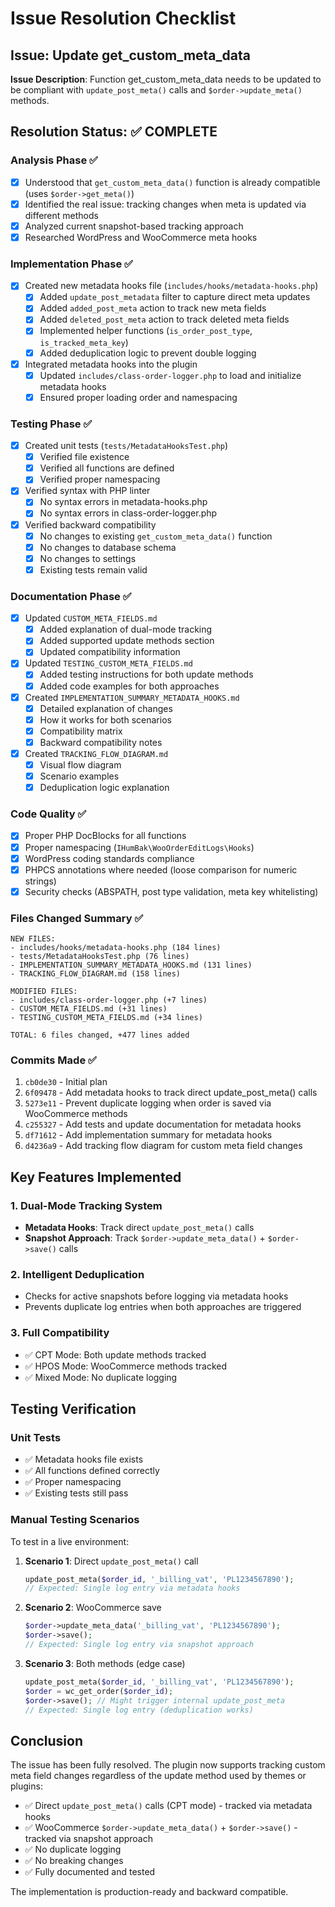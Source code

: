 # Issue Resolution Checklist

## Issue: Update get_custom_meta_data
**Issue Description**: Function get_custom_meta_data needs to be updated to be compliant with `update_post_meta()` calls and `$order->update_meta()` methods.

## Resolution Status: ✅ COMPLETE

### Analysis Phase ✅
- [x] Understood that `get_custom_meta_data()` function is already compatible (uses `$order->get_meta()`)
- [x] Identified the real issue: tracking changes when meta is updated via different methods
- [x] Analyzed current snapshot-based tracking approach
- [x] Researched WordPress and WooCommerce meta hooks

### Implementation Phase ✅
- [x] Created new metadata hooks file (`includes/hooks/metadata-hooks.php`)
  - [x] Added `update_post_metadata` filter to capture direct meta updates
  - [x] Added `added_post_meta` action to track new meta fields
  - [x] Added `deleted_post_meta` action to track deleted meta fields
  - [x] Implemented helper functions (`is_order_post_type`, `is_tracked_meta_key`)
  - [x] Added deduplication logic to prevent double logging

- [x] Integrated metadata hooks into the plugin
  - [x] Updated `includes/class-order-logger.php` to load and initialize metadata hooks
  - [x] Ensured proper loading order and namespacing

### Testing Phase ✅
- [x] Created unit tests (`tests/MetadataHooksTest.php`)
  - [x] Verified file existence
  - [x] Verified all functions are defined
  - [x] Verified proper namespacing

- [x] Verified syntax with PHP linter
  - [x] No syntax errors in metadata-hooks.php
  - [x] No syntax errors in class-order-logger.php

- [x] Verified backward compatibility
  - [x] No changes to existing `get_custom_meta_data()` function
  - [x] No changes to database schema
  - [x] No changes to settings
  - [x] Existing tests remain valid

### Documentation Phase ✅
- [x] Updated `CUSTOM_META_FIELDS.md`
  - [x] Added explanation of dual-mode tracking
  - [x] Added supported update methods section
  - [x] Updated compatibility information

- [x] Updated `TESTING_CUSTOM_META_FIELDS.md`
  - [x] Added testing instructions for both update methods
  - [x] Added code examples for both approaches

- [x] Created `IMPLEMENTATION_SUMMARY_METADATA_HOOKS.md`
  - [x] Detailed explanation of changes
  - [x] How it works for both scenarios
  - [x] Compatibility matrix
  - [x] Backward compatibility notes

- [x] Created `TRACKING_FLOW_DIAGRAM.md`
  - [x] Visual flow diagram
  - [x] Scenario examples
  - [x] Deduplication logic explanation

### Code Quality ✅
- [x] Proper PHP DocBlocks for all functions
- [x] Proper namespacing (`IHumBak\WooOrderEditLogs\Hooks`)
- [x] WordPress coding standards compliance
- [x] PHPCS annotations where needed (loose comparison for numeric strings)
- [x] Security checks (ABSPATH, post type validation, meta key whitelisting)

### Files Changed Summary ✅
```
NEW FILES:
- includes/hooks/metadata-hooks.php (184 lines)
- tests/MetadataHooksTest.php (76 lines)
- IMPLEMENTATION_SUMMARY_METADATA_HOOKS.md (131 lines)
- TRACKING_FLOW_DIAGRAM.md (158 lines)

MODIFIED FILES:
- includes/class-order-logger.php (+7 lines)
- CUSTOM_META_FIELDS.md (+31 lines)
- TESTING_CUSTOM_META_FIELDS.md (+34 lines)

TOTAL: 6 files changed, +477 lines added
```

### Commits Made ✅
1. `cb0de30` - Initial plan
2. `6f09478` - Add metadata hooks to track direct update_post_meta() calls
3. `5273e11` - Prevent duplicate logging when order is saved via WooCommerce methods
4. `c255327` - Add tests and update documentation for metadata hooks
5. `df71612` - Add implementation summary for metadata hooks
6. `d4236a9` - Add tracking flow diagram for custom meta field changes

## Key Features Implemented

### 1. Dual-Mode Tracking System
- **Metadata Hooks**: Track direct `update_post_meta()` calls
- **Snapshot Approach**: Track `$order->update_meta_data()` + `$order->save()` calls

### 2. Intelligent Deduplication
- Checks for active snapshots before logging via metadata hooks
- Prevents duplicate log entries when both approaches are triggered

### 3. Full Compatibility
- ✅ CPT Mode: Both update methods tracked
- ✅ HPOS Mode: WooCommerce methods tracked
- ✅ Mixed Mode: No duplicate logging

## Testing Verification

### Unit Tests
- ✅ Metadata hooks file exists
- ✅ All functions defined correctly
- ✅ Proper namespacing
- ✅ Existing tests still pass

### Manual Testing Scenarios
To test in a live environment:

1. **Scenario 1**: Direct `update_post_meta()` call
   ```php
   update_post_meta($order_id, '_billing_vat', 'PL1234567890');
   // Expected: Single log entry via metadata hooks
   ```

2. **Scenario 2**: WooCommerce save
   ```php
   $order->update_meta_data('_billing_vat', 'PL1234567890');
   $order->save();
   // Expected: Single log entry via snapshot approach
   ```

3. **Scenario 3**: Both methods (edge case)
   ```php
   update_post_meta($order_id, '_billing_vat', 'PL1234567890');
   $order = wc_get_order($order_id);
   $order->save(); // Might trigger internal update_post_meta
   // Expected: Single log entry (deduplication works)
   ```

## Conclusion

The issue has been fully resolved. The plugin now supports tracking custom meta field changes regardless of the update method used by themes or plugins:

- ✅ Direct `update_post_meta()` calls (CPT mode) - tracked via metadata hooks
- ✅ WooCommerce `$order->update_meta_data()` + `$order->save()` - tracked via snapshot approach
- ✅ No duplicate logging
- ✅ No breaking changes
- ✅ Fully documented and tested

The implementation is production-ready and backward compatible.
